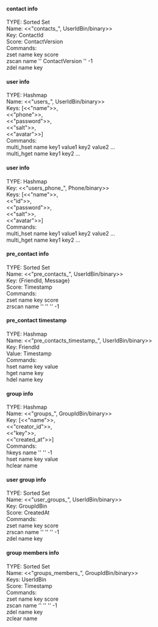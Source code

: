 #### contact info
TYPE: Sorted Set  
Name: <<"contacts_", UserIdBin/binary>>  
Key: ContactId  
Score: ContactVersion  
Commands:  
    zset name key score  
    zscan name '' ContactVersion '' -1  
    zdel name key  

#### user info
TYPE: Hashmap  
Name: <<"users_", UserIdBin/binary>>  
Keys: [<<"name">>,  
       <<"phone">>,  
       <<"password">>,  
       <<"salt">>,  
       <<"avatar">>]  
Commands:  
    multi_hset name key1 value1 key2 value2 ...  
    multi_hget name key1 key2 ...  


#### user info
TYPE: Hashmap  
Key: <<"users_phone_", Phone/binary>>  
Keys: [<<"name">>,  
       <<"id">>,  
       <<"password">>,  
       <<"salt">>,  
       <<"avatar">>]  
Commands:  
    multi_hset name key1 value1 key2 value2 ...  
    multi_hget name key1 key2 ...  


#### pre_contact info
TYPE: Sorted Set  
Name: <<"pre_contacts_", UserIdBin/binary>>  
Key: {FriendId, Message}  
Score: Timestamp  
Commands:  
    zset name key score  
    zrscan name '' '' '' -1  

#### pre_contact timestamp
TYPE: Hashmap  
Name: <<"pre_contacts_timestamp_", UserIdBin/binary>>  
Key: FriendId  
Value: Timestamp  
Commands:  
    hset name key value  
    hget name key  
    hdel name key  


#### group info
TYPE: Hashmap  
Name: <<"groups_", GroupIdBin/binary>>  
Key: [<<"name">>,  
      <<"creator_id">>,  
      <<"key">>,  
      <<"created_at">>]  
Commands:  
    hkeys name '' '' -1  
    hset name key value  
    hclear name  


#### user group info
TYPE: Sorted Set  
Name: <<"user_groups_", UserIdBin/binary>>  
Key: GroupIdBin  
Score: CreatedAt  
Commands:  
    zset name key score  
    zrscan name '' '' '' -1  
    zdel name key  


#### group members info
TYPE: Sorted Set  
Name: <<"groups_members_", GroupIdBin/binary>>  
Keys: UserIdBin  
Score: Timestamp  
Commands:  
    zset name key score  
    zscan name '' '' '' -1  
    zdel name key  
    zclear name  